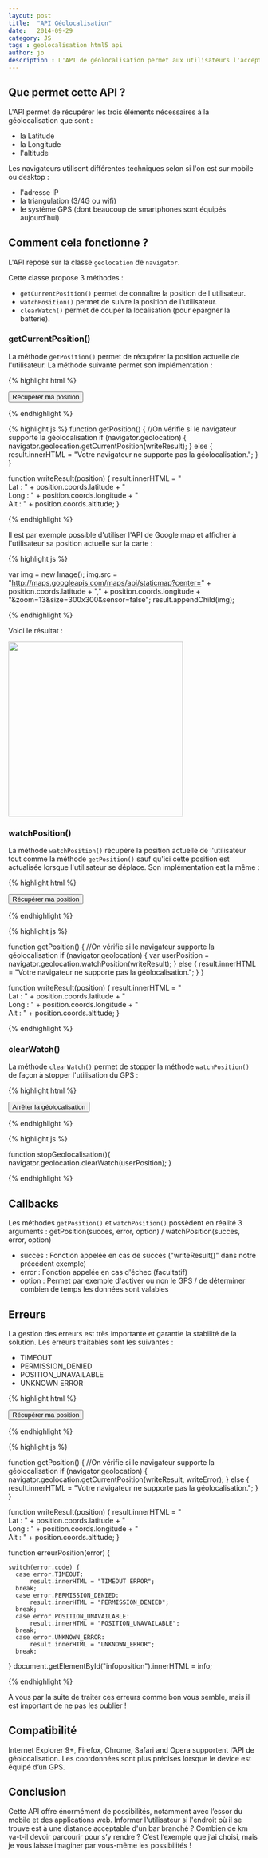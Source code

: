 ```yaml
---
layout: post
title:  "API Géolocalisation"
date:   2014-09-29
category: JS
tags : geolocalisation html5 api
author: jo
description : L'API de géolocalisation permet aux utilisateurs l'acceptant de partager leur position actuelle. Découvrons la ensemble.
---
```


## Que permet cette API ?

L'API permet de récupérer les trois éléments nécessaires à la géolocalisation que sont :
- la Latitude
- la Longitude
- l'altitude

Les navigateurs utilisent différentes techniques selon si l'on est sur mobile ou desktop :
- l'adresse IP
- la triangulation (3/4G ou wifi)
- le système GPS (dont beaucoup de smartphones sont équipés aujourd’hui)

## Comment cela fonctionne ?

L'API repose sur la classe `geolocation` de `navigator`.

Cette classe propose 3 méthodes :
- `getCurrentPosition()` permet de connaître la position de l'utilisateur.
- `watchPosition()` permet de suivre la position de l'utilisateur.
- `clearWatch()` permet de couper la localisation (pour épargner la batterie).

### getCurrentPosition()

La méthode `getPosition()` permet de récupérer la position actuelle de l'utilisateur. La méthode suivante permet son implémentation :

{% highlight html %}

<button onclick="getPosition()">Récupérer ma position</button>
<div id="result"></div>

{% endhighlight %}

{% highlight js %}
function getPosition() {
    //On vérifie si le navigateur supporte la géolocalisation
    if (navigator.geolocation) {
        navigator.geolocation.getCurrentPosition(writeResult);
    } else {
        result.innerHTML = "Votre navigateur ne supporte pas la géolocalisation.";
    }
}

function writeResult(position) {
    result.innerHTML = "<br/> Lat : " + position.coords.latitude + "<br> Long : " + position.coords.longitude + "<br> Alt : " + position.coords.altitude;
}

{% endhighlight %}

Il est par exemple possible d'utiliser l'API de Google map et afficher à l'utilisateur sa position actuelle sur la carte :

{% highlight js %}

var img = new Image();
img.src = "http://maps.googleapis.com/maps/api/staticmap?center=" + position.coords.latitude + "," + position.coords.longitude + "&zoom=13&size=300x300&sensor=false";
result.appendChild(img);

{% endhighlight %}

Voici le résultat :

<img src="/src/articles/apiGeoloc/r%C3%A9sultat%20api%20geoloc.png" style="width:350px;">

### watchPosition()
La méthode `watchPosition()` récupère la position actuelle de l'utilisateur tout comme la méthode `getPosition()` sauf qu'ici cette position est actualisée lorsque l'utilisateur se déplace. Son implémentation est la même :

{% highlight html %}

<button onclick="getPosition()">Récupérer ma position</button>
<div id="result"></div>

{% endhighlight %}

{% highlight js %}

function getPosition() {
    //On vérifie si le navigateur supporte la géolocalisation
    if (navigator.geolocation) {
        var userPosition = navigator.geolocation.watchPosition(writeResult);
    } else {
        result.innerHTML = "Votre navigateur ne supporte pas la géolocalisation.";
    }
}

function writeResult(position) {
    result.innerHTML = "<br/> Lat : " + position.coords.latitude + "<br> Long : " + position.coords.longitude + "<br> Alt : " + position.coords.altitude;
}

{% endhighlight %}


### clearWatch()

La méthode `clearWatch()` permet de stopper la méthode `watchPosition()` de façon à stopper l'utilisation du GPS :

{% highlight html %}

<button onclick="stopGeolocalisation();">Arrêter la géolocalisation</button>

{% endhighlight %}

{% highlight js %}

function stopGeolocalisation(){
    navigator.geolocation.clearWatch(userPosition);
}

{% endhighlight %}

## Callbacks

Les méthodes `getPosition()` et `watchPosition()` possèdent en réalité 3 arguments : getPosition(succes, error, option) / watchPosition(succes, error, option)
- succes : Fonction appelée en cas de succès ("writeResult()" dans notre précédent exemple)
- error : Fonction appelée en cas d'échec (facultatif)
- option : Permet par exemple d'activer ou non le GPS / de déterminer combien de temps les données sont valables

## Erreurs

La gestion des erreurs est très importante et garantie la stabilité de la solution. Les erreurs traitables sont les suivantes :

- TIMEOUT
- PERMISSION_DENIED
- POSITION_UNAVAILABLE
- UNKNOWN ERROR

{% highlight html %}

<button onclick="getPosition()">Récupérer ma position</button>
<div id="result"></div>

{% endhighlight %}

{% highlight js %}

function getPosition() {
    //On vérifie si le navigateur supporte la géolocalisation
    if (navigator.geolocation) {
        navigator.geolocation.getCurrentPosition(writeResult, writeError);
    } else {
        result.innerHTML = "Votre navigateur ne supporte pas la géolocalisation.";
    }
}

function writeResult(position) {
    result.innerHTML = "<br/> Lat : " + position.coords.latitude + "<br> Long : " + position.coords.longitude + "<br> Alt : " + position.coords.altitude;
}

function erreurPosition(error) {


    switch(error.code) {
      case error.TIMEOUT:
          result.innerHTML = "TIMEOUT ERROR";
      break;
      case error.PERMISSION_DENIED:
          result.innerHTML = "PERMISSION_DENIED";
      break;
      case error.POSITION_UNAVAILABLE:
          result.innerHTML = "POSITION_UNAVAILABLE";
      break;
      case error.UNKNOWN_ERROR:
          result.innerHTML = "UNKNOWN_ERROR";
      break;
}
document.getElementById("infoposition").innerHTML = info;

{% endhighlight %}

A vous par la suite de traiter ces erreurs comme bon vous semble, mais il est important de ne pas les oublier !

## Compatibilité

Internet Explorer 9+, Firefox, Chrome, Safari and Opera supportent l’API de géolocalisation.
Les coordonnées sont plus précises lorsque le device est équipé d’un GPS.

## Conclusion

Cette API offre énormément de possibilités, notamment avec l’essor du mobile et des applications web. Informer l'utilisateur si l'endroit où il se trouve est à une distance acceptable d'un bar branché ? Combien de km va-t-il devoir parcourir pour s’y rendre ? C’est l’exemple que j’ai choisi, mais je vous laisse imaginer par vous-même les possibilités !
